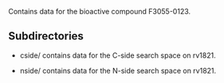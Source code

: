 Contains data for the bioactive compound F3055-0123.

## Subdirectories

- cside/ contains data for the C-side search space on rv1821.

- nside/ contains data for the N-side search space on rv1821.

